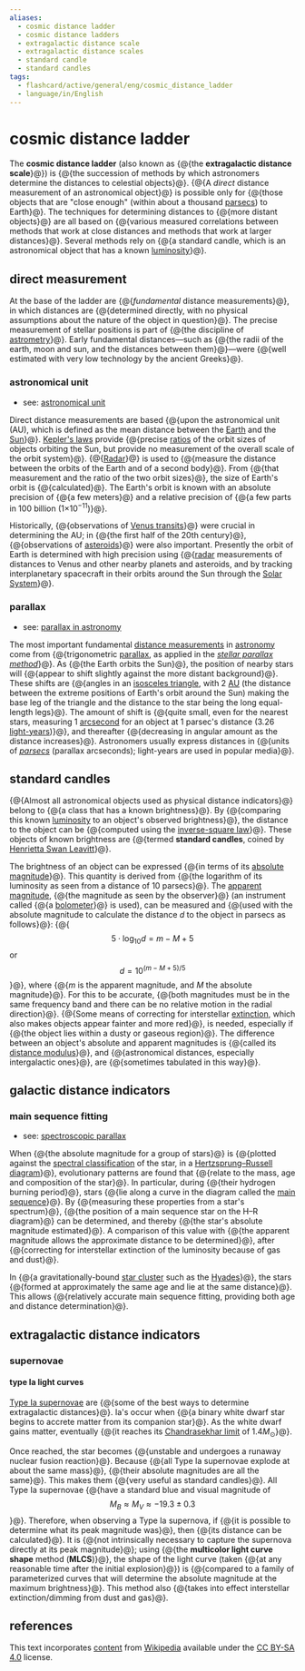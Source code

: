 ```yaml
---
aliases:
  - cosmic distance ladder
  - cosmic distance ladders
  - extragalactic distance scale
  - extragalactic distance scales
  - standard candle
  - standard candles
tags:
  - flashcard/active/general/eng/cosmic_distance_ladder
  - language/in/English
---
```


# cosmic distance ladder

The __cosmic distance ladder__ (also known as {@{the __extragalactic distance scale__}@}) is {@{the succession of methods by which astronomers determine the distances to celestial objects}@}. {@{A _direct_ distance measurement of an astronomical object}@} is possible only for {@{those objects that are "close enough" (within about a thousand [parsecs](parsec.md)) to Earth}@}. The techniques for determining distances to {@{more distant objects}@} are all based on {@{various measured correlations between methods that work at close distances and methods that work at larger distances}@}. Several methods rely on {@{a standard candle, which is an astronomical object that has a known [luminosity](luminosity.md)}@}. <!--SR:!2025-09-09,310,330!2028-01-23,893,290!2029-03-29,1320,350!2026-06-14,505,310!2027-01-05,673,330!2025-12-11,334,270!2026-09-24,583,310-->

## direct measurement

At the base of the ladder are {@{_fundamental_ distance measurements}@}, in which distances are {@{determined directly, with no physical assumptions about the nature of the object in question}@}. The precise measurement of stellar positions is part of {@{the discipline of [astrometry](astrometry.md)}@}. Early fundamental distances—such as {@{the radii of the earth, moon and sun, and the distances between them}@}—were {@{well estimated with very low technology by the ancient Greeks}@}. <!--SR:!2028-05-30,1000,330!2029-02-11,1287,350!2027-07-26,818,330!2027-08-31,851,330-->

### astronomical unit

- see: [astronomical unit](astronomical%20unit.md)

Direct distance measurements are based {@{upon the astronomical unit (AU), which is defined as the mean distance between the [Earth](Earth.md) and the [Sun](Sun.md)}@}. [Kepler's laws](Kepler's%20laws%20of%20planetary%20motion.md) provide {@{precise [ratios](ratio.md) of the orbit sizes of objects orbiting the Sun, but provide no measurement of the overall scale of the orbit system}@}. {@{[Radar](radar.md)}@} is used to {@{measure the distance between the orbits of the Earth and of a second body}@}. From {@{that measurement and the ratio of the two orbit sizes}@}, the size of Earth's orbit is {@{calculated}@}. The Earth's orbit is known with an absolute precision of {@{a few meters}@} and a relative precision of {@{a few parts in 100 billion (1×10<sup>−11</sup>)}@}. <!--SR:!2028-01-08,940,330!2026-05-14,435,290!2028-11-17,1215,350!2028-09-04,1108,310!2026-03-23,392,290!2026-03-16,413,310!2028-09-06,1161,350!2026-02-04,365,290-->

Historically, {@{observations of [Venus transits](Transit%20of%20Venus.md#scientific%20interest%20in%20transits)}@} were crucial in determining the AU; in {@{the first half of the 20th century}@}, {@{observations of [asteroids](asteroid.md)}@} were also important. Presently the orbit of Earth is determined with high precision using {@{[radar](radar.md) measurements of distances to Venus and other nearby planets and asteroids, and by tracking interplanetary spacecraft in their orbits around the Sun through the [Solar System](Solar%20System.md)}@}. <!--SR:!2027-06-04,783,330!2026-06-01,500,310!2026-10-27,616,330!2027-11-20,899,310-->

### parallax

- see: [parallax in astronomy](parallax%20in%20astronomy.md)

The most important fundamental [distance measurements](length%20measurement.md) in [astronomy](astronomy.md) come from {@{trigonometric [parallax](parallax.md), as applied in the _[stellar parallax method](stellar%20parallax.md#method)_}@}. As {@{the Earth orbits the Sun}@}, the position of nearby stars will {@{appear to shift slightly against the more distant background}@}. These shifts are {@{angles in an [isosceles triangle](isosceles%20triangle.md), with 2 [AU](astronomical%20unit.md) (the distance between the extreme positions of Earth's orbit around the Sun) making the base leg of the triangle and the distance to the star being the long equal-length legs}@}. The amount of shift is {@{quite small, even for the nearest stars, measuring 1 [arcsecond](minute%20and%20second%20of%20arc.md) for an object at 1 parsec's distance (3.26 [light-years](light-year.md))}@}, and thereafter {@{decreasing in angular amount as the distance increases}@}. Astronomers usually express distances in {@{units of _[parsecs](parsec.md)_ (parallax arcseconds); light-years are used in popular media}@}. <!--SR:!2027-03-31,736,330!2029-05-04,1348,350!2028-05-22,1075,350!2027-05-15,721,330!2026-09-15,531,310!2026-07-11,515,310!2028-08-25,1152,350-->

## standard candles

{@{Almost all astronomical objects used as physical distance indicators}@} belong to {@{a class that has a known brightness}@}. By {@{comparing this known [luminosity](luminosity.md) to an object's observed brightness}@}, the distance to the object can be {@{computed using the [inverse-square law](inverse-square%20law.md)}@}. These objects of known brightness are {@{termed __standard candles__, coined by [Henrietta Swan Leavitt](Henrietta%20Swan%20Leavitt.md)}@}. <!--SR:!2027-07-10,814,330!2026-04-19,415,290!2025-12-04,332,290!2029-03-04,1303,350!2025-10-22,330,310-->

The brightness of an object can be expressed {@{in terms of its [absolute magnitude](absolute%20magnitude.md)}@}. This quantity is derived from {@{the logarithm of its luminosity as seen from a distance of 10 parsecs}@}. The [apparent magnitude](apparent%20magnitude.md), {@{the magnitude as seen by the observer}@} (an instrument called {@{a [bolometer](bolometer.md)}@} is used), can be measured and {@{used with the absolute magnitude to calculate the distance _d_ to the object in parsecs as follows}@}: {@{$$5 \cdot \log_{10} d = m − M + 5$$ or $$d = 10^{(m − M + 5) / 5}$$}@}, where {@{_m_ is the apparent magnitude, and _M_ the absolute magnitude}@}. For this to be accurate, {@{both magnitudes must be in the same frequency band and there can be no relative motion in the radial direction}@}. {@{Some means of correcting for interstellar [extinction](extinction%20(astronomy).md), which also makes objects appear fainter and more red}@}, is needed, especially if {@{the object lies within a dusty or gaseous region}@}. The difference between an object's absolute and apparent magnitudes is {@{called its [distance modulus](distance%20modulus.md)}@}, and {@{astronomical distances, especially intergalactic ones}@}, are {@{sometimes tabulated in this way}@}. <!--SR:!2025-10-17,314,290!2026-03-24,395,290!2027-07-29,820,330!2027-07-30,821,330!2026-02-16,382,290!2026-08-02,508,310!2025-09-11,310,330!2026-07-04,490,290!2026-05-31,466,310!2028-05-05,1019,310!2029-02-09,1284,350!2027-10-28,833,290!2025-11-02,320,290-->

## galactic distance indicators

### main sequence fitting

- see: [spectroscopic parallax](spectroscopic%20parallax.md)

When {@{the absolute magnitude for a group of stars}@} is {@{plotted against the [spectral classification](stellar%20classification.md) of the star, in a [Hertzsprung–Russell diagram](Hertzsprung–Russell%20diagram.md)}@}, evolutionary patterns are found that {@{relate to the mass, age and composition of the star}@}. In particular, during {@{their hydrogen burning period}@}, stars {@{lie along a curve in the diagram called the [main sequence](main%20sequence.md)}@}. By {@{measuring these properties from a star's spectrum}@}, {@{the position of a main sequence star on the H–R diagram}@} can be determined, and thereby {@{the star's absolute magnitude estimated}@}. A comparison of this value with {@{the apparent magnitude allows the approximate distance to be determined}@}, after {@{correcting for interstellar extinction of the luminosity because of gas and dust}@}. <!--SR:!2025-11-27,373,355!2027-04-21,744,335!2025-11-12,362,355!2026-09-26,584,335!2026-12-23,654,335!2027-10-01,812,335!2027-03-05,705,335!2028-05-28,1081,355!2026-01-30,375,315!2028-09-22,1177,355-->

In {@{a gravitationally-bound [star cluster](star%20cluster.md) such as the [Hyades](hyades%20(star%20cluster).md)}@}, the stars {@{formed at approximately the same age and lie at the same distance}@}. This allows {@{relatively accurate main sequence fitting, providing both age and distance determination}@}. <!--SR:!2025-10-13,337,355!2027-06-23,791,335!2026-03-08,425,315-->

## extragalactic distance indicators

### supernovae

#### type Ia light curves

[Type Ia supernovae](Type%20Ia%20supernova.md) are {@{some of the best ways to determine extragalactic distances}@}. Ia's occur when {@{a binary white dwarf star begins to accrete matter from its companion star}@}. As the white dwarf gains matter, eventually {@{it reaches its [Chandrasekhar limit](Chandrasekhar%20limit.md) of $1.4M_{\odot }$}@}. <!--SR:!2028-08-18,1149,355!2026-04-08,427,315!2028-07-31,1116,355-->

Once reached, the star becomes {@{unstable and undergoes a runaway nuclear fusion reaction}@}. Because {@{all Type Ia supernovae explode at about the same mass}@}, {@{their absolute magnitudes are all the same}@}. This makes them {@{very useful as standard candles}@}. All Type Ia supernovae {@{have a standard blue and visual magnitude of $$M_{B}\approx M_{V}\approx -19.3\pm 0.3$$}@}. Therefore, when observing a Type Ia supernova, if {@{it is possible to determine what its peak magnitude was}@}, then {@{its distance can be calculated}@}. It is {@{not intrinsically necessary to capture the supernova directly at its peak magnitude}@}; using {@{the __multicolor light curve shape__ method (__MLCS__)}@}, the shape of the light curve (taken {@{at any reasonable time after the initial explosion}@}) is {@{compared to a family of parameterized curves that will determine the absolute magnitude at the maximum brightness}@}. This method also {@{takes into effect interstellar extinction/dimming from dust and gas}@}. <!--SR:!2026-09-14,579,335!2028-03-26,1031,355!2026-11-04,616,335!2028-10-25,1200,355!2027-06-11,667,315!2027-09-15,881,355!2025-09-06,309,355!2025-11-11,361,355!2026-05-12,467,315!2027-10-26,915,355!2025-09-10,262,295!2026-11-29,636,335-->

## references

This text incorporates [content](https://en.wikipedia.org/wiki/cosmic_distance_ladder) from [Wikipedia](Wikipedia.md) available under the [CC BY-SA 4.0](https://creativecommons.org/licenses/by-sa/4.0/) license.
